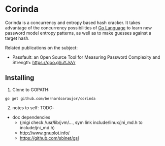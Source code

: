 # Corinda

Corinda is a concurrency and entropy based hash cracker.
It takes advantage of the concurrency possibilities of [Go Language](https://golang.org/) 
to learn new password model entropy patterns, as well as to make guesses against a target hash.

Related publications on the subject:

 - Passfault: an Open Source Tool for Measuring Password Complexity and Strength: https://goo.gl/uYJsVr
 
## Installing

1. Clone to GOPATH:
```
go get github.com/bernardoaraujor/corinda
```

2. notes to self:
TODO:
 - doc dependencies
    - (jnigi check /usr/lib/jvm/..., sym link include/linux/jni_md.h to include/jni_md.h)
    - http://www.gnuplot.info/
    - https://github.com/sbinet/gsl
